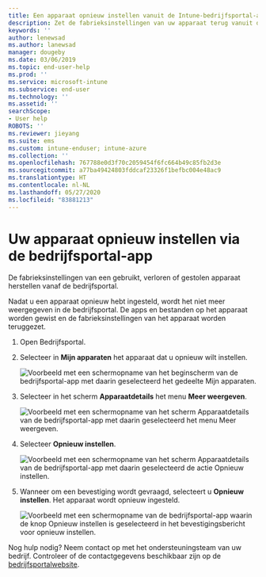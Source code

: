 ```yaml
---
title: Een apparaat opnieuw instellen vanuit de Intune-bedrijfsportal-app | Microsoft Docs
description: Zet de fabrieksinstellingen van uw apparaat terug vanuit de bedrijfsportal voor Windows 10.
keywords: ''
author: lenewsad
ms.author: lanewsad
manager: dougeby
ms.date: 03/06/2019
ms.topic: end-user-help
ms.prod: ''
ms.service: microsoft-intune
ms.subservice: end-user
ms.technology: ''
ms.assetid: ''
searchScope:
- User help
ROBOTS: ''
ms.reviewer: jieyang
ms.suite: ems
ms.custom: intune-enduser; intune-azure
ms.collection: ''
ms.openlocfilehash: 767788e0d3f70c2059454f6fc664b49c85fb2d3e
ms.sourcegitcommit: a77ba49424803fddcaf23326f1befbc004e48ac9
ms.translationtype: HT
ms.contentlocale: nl-NL
ms.lasthandoff: 05/27/2020
ms.locfileid: "83881213"
---
```

# <a name="reset-device-from-the-company-portal-app"></a>Uw apparaat opnieuw instellen via de bedrijfsportal-app  

De fabrieksinstellingen van een gebruikt, verloren of gestolen apparaat herstellen vanaf de bedrijfsportal.  

Nadat u een apparaat opnieuw hebt ingesteld, wordt het niet meer weergegeven in de bedrijfsportal. De apps en bestanden op het apparaat worden gewist en de fabrieksinstellingen van het apparaat worden teruggezet.  


1. Open Bedrijfsportal.  
2. Selecteer in **Mijn apparaten** het apparaat dat u opnieuw wilt instellen.   

    ![Voorbeeld met een schermopname van het beginscherm van de bedrijfsportal-app met daarin geselecteerd het gedeelte Mijn apparaten.](./media/1802-cp-app-windows-home.png)  

3. Selecteer in het scherm **Apparaatdetails** het menu **Meer weergeven**.  

    ![Voorbeeld met een schermopname van het scherm Apparaatdetails van de bedrijfsportal-app met daarin geselecteerd het menu Meer weergeven.](./media/1802-cp-app-windows-device-details.png)  

4. Selecteer **Opnieuw instellen**.  

     ![Voorbeeld met een schermopname van het scherm Apparaatdetails van de bedrijfsportal-app met daarin geselecteerd de actie Opnieuw instellen. ](./media/1802-cp-app-windows-device-details-reset.png)  

5. Wanneer om een bevestiging wordt gevraagd, selecteert u **Opnieuw instellen**. Het apparaat wordt opnieuw ingesteld.  

     ![Voorbeeld met een schermopname van de bedrijfsportal-app waarin de knop Opnieuw instellen is geselecteerd in het bevestigingsbericht voor opnieuw instellen. ](./media/1802-cp-app-windows-reset-confirm.png)  

Nog hulp nodig? Neem contact op met het ondersteuningsteam van uw bedrijf. Controleer of de contactgegevens beschikbaar zijn op de [bedrijfsportalwebsite](https://go.microsoft.com/fwlink/?linkid=2010980).  
